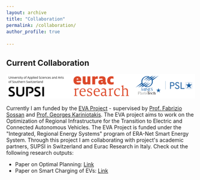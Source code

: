 ```yaml
---
layout: archive
title: "Collaboration"
permalink: /collaboration/ 
author_profile: true

---
```



## Current Collaboration
![Alt text](/images/EVA_Partners2.png)

Currently I am funded by the [EVA Project](https://evaproject.eu/) - supervised by [Prof. Fabrizio Sossan](https://cv.archives-ouvertes.fr/fabrizio-sossan) and [Prof. Georges Kariniotakis](http://www.mines-paristech.fr/Services/Annuaire/georges-kariniotakis). The EVA project aims to work on the Optimization of Regional Infrastructure for the Transition to Electric and Connected Autonomous Vehicles. The EVA Project is funded under the "Integrated, Regional Energy Systems" program of ERA-Net Smart Energy System. Through this project I am collaborating with  project's academic partners, SUPSI in Switzerland and Eurac Research in Italy. Check out the following research outputs:
   - Paper on Optimal Planning: [Link](https://arxiv.org/abs/2111.07100) 
   - Paper on Smart Charging of EVs: [Link](https://ieeexplore.ieee.org/document/9639954/)  
  




